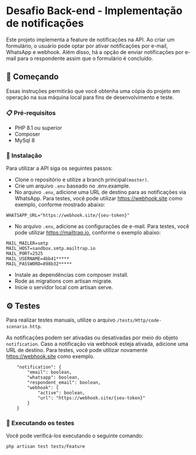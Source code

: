 # Desafio Back-end - Implementação de notificações

Este projeto implementa a feature de notificações na API. Ao criar um formulário, o usuário pode optar por ativar notificações por e-mail, WhatsApp e webhook. Além disso, há a opção de enviar notificações por e-mail para o respondente assim que o formulário é concluído.

## 🚀 Começando

Essas instruções permitirão que você obtenha uma cópia do projeto em operação na sua máquina local para fins de desenvolvimento e teste.

### 📋 Pré-requisitos

* PHP 8.1 ou superior
* Composer
* MySql 8

### 🔧 Instalação

Para utilizar a API siga os seguintes passos:

* Clone o repositório e utilize a branch principal`(master)`.
* Crie um arquivo `.env` baseado no .env.example.
* No arquivo `.env`, adicione uma URL de destino para as notificações via WhatsApp. Para testes, você pode utilizar https://webhook.site como exemplo, conforme mostrado abaixo:  
```
WHATSAPP_URL="https://webhook.site/{seu-token}"
```
* No arquivo `.env`, adicione as configurações de e-mail. Para testes, você pode utilizar https://mailtrap.io, conforme o exemplo abaixo:
```
MAIL_MAILER=smtp
MAIL_HOST=sandbox.smtp.mailtrap.io
MAIL_PORT=2525
MAIL_USERNAME=4bb41*****
MAIL_PASSWORD=898b32*****
```

* Instale as dependências com composer install.
* Rode as migrations com artisan migrate.
* Inicie o servidor local com artisan serve.

## ⚙️ Testes

Para realizar testes manuais, utilize o arquivo `/tests/Http/code-scenario.http`.

As notificações podem ser ativadas ou desativadas por meio do objeto `notification`. Caso a notificação via webhook esteja ativada, adicione uma URL de destino. Para testes, você pode utilizar novamente https://webhook.site como exemplo.

```
    "notification": {
        "email": boolean,
        "whatsapp": boolean,
        "respondent_email": boolean,
        "webhook": {
            "active": boolean,
            "url": "https://webhook.site/{seu-token}"
        }
    }
```

### 🔩 Executando os testes

 Você pode verificá-los executando o seguinte comando:

```
php artisan test tests/Feature
```